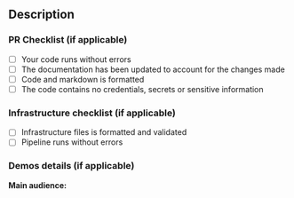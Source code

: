 <!--- Provide a general summary of your changes in the title above -->
## Description

<!--- Describe your PR Changes here-->

### PR Checklist (if applicable)

- [ ] Your code runs without errors
- [ ] The documentation has been updated to account for the changes made
- [ ] Code and markdown is formatted
- [ ] The code contains no credentials, secrets or sensitive information

### Infrastructure checklist (if applicable)

- [ ] Infrastructure files is formatted and validated
- [ ] Pipeline runs without errors

### Demos details (if applicable)

**Main audience:** <!--- Describe which audience the demo is intended for -->
